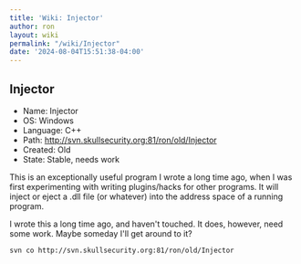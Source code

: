 ```yaml
---
title: 'Wiki: Injector'
author: ron
layout: wiki
permalink: "/wiki/Injector"
date: '2024-08-04T15:51:38-04:00'
---
```


## Injector

-   Name: Injector
-   OS: Windows
-   Language: C++
-   Path: <http://svn.skullsecurity.org:81/ron/old/Injector>
-   Created: Old
-   State: Stable, needs work

This is an exceptionally useful program I wrote a long time ago, when I was first experimenting with writing plugins/hacks for other programs. It will inject or eject a .dll file (or whatever) into the address space of a running program.

I wrote this a long time ago, and haven\'t touched. It does, however, need some work. Maybe someday I\'ll get around to it?

    svn co http://svn.skullsecurity.org:81/ron/old/Injector
